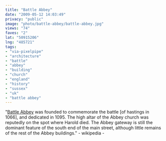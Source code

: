 ```yaml
---
title: "Battle Abbey"
date: "2009-05-12 14:03:49"
privacy: "public"
image: "photo/battle-abbey/battle-abbey.jpg"
views: "74"
faves: "2"
lat: "50915206"
lng: "485721"
tags:
- "via-pixelpipe"
- "architecture"
- "battle"
- "abbey"
- "building"
- "church"
- "england"
- "history"
- "sussex"
- "uk"
- "battle abbey"
---
```

&quot;<a href="http://en.wikipedia.org/wiki/Battle_Abbey">Battle Abbey</a> was founded to commemorate the battle [of hastings in 1066], and dedicated in 1095. The high altar of the Abbey church was reputedly on the spot where Harold died. The Abbey gateway is still the dominant feature of the south end of the main street, although little remains of the rest of the Abbey buildings.&quot; - wikipedia - <a href="/photos/2009/05/12/battle-abbey"></a>
